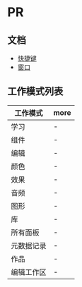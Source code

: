 # PR

## 文档

- [快捷键](./快捷键.md)
- [窗口](./窗口.md)

## 工作模式列表

| 工作模式   | more |
| ---------- | ---- |
| 学习       | -    |
| 组件       | -    |
| 编辑       | -    |
| 颜色       | -    |
| 效果       | -    |
| 音频       | -    |
| 图形       | -    |
| 库         | -    |
| 所有面板   | -    |
| 元数据记录 | -    |
| 作品       | -    |
| 编辑工作区 | -    |
